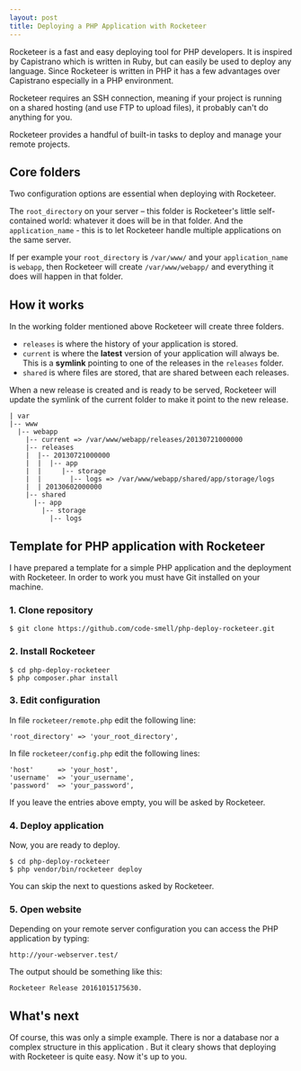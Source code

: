 ```yaml
---
layout: post
title: Deploying a PHP Application with Rocketeer
---
```


Rocketeer is a fast and easy deploying tool for PHP developers. It is inspired by Capistrano which is written in Ruby, but can easily be used to deploy any language. Since Rocketeer is written in PHP it has a few advantages over Capistrano especially in a PHP environment.

Rocketeer requires an SSH connection, meaning if your project is running on a shared hosting (and use FTP to upload files), it probably can't do anything for you.

Rocketeer provides a handful of built-in tasks to deploy and manage your remote projects.

## Core folders

Two configuration options are essential when deploying with Rocketeer.

The `root_directory` on your server – this folder is Rocketeer's little self-contained world: whatever it does will be in that folder. 
And the `application_name` - this is to let Rocketeer handle multiple applications on the same server.

If per example your `root_directory` is `/var/www/` and your `application_name` is `webapp`, then Rocketeer will create `/var/www/webapp/` and everything it does will happen in that folder.

## How it works

In the working folder mentioned above Rocketeer will create three folders.

- `releases` is where the history of your application is stored. 
- `current` is where the **latest** version of your application will always be. This is a **symlink** pointing to one of the releases in the `releases` folder.
- `shared` is where files are stored, that are shared between each releases. 

When a new release is created and is ready to be served, Rocketeer will update the symlink of the current folder to make it point to the new release.

	| var
	|-- www
	  |-- webapp
	    |-- current => /var/www/webapp/releases/20130721000000
	    |-- releases
	    |  |-- 20130721000000
	    |  |  |-- app
	    |  |     |-- storage
	    |  |       |-- logs => /var/www/webapp/shared/app/storage/logs
	    |  | 20130602000000
	    |-- shared
	      |-- app
	        |-- storage
	          |-- logs

## Template for PHP application with Rocketeer

I have prepared a template for a simple PHP application and the deployment with Rocketeer. 
In order to work you must have Git installed on your machine.

### 1. Clone repository 

    $ git clone https://github.com/code-smell/php-deploy-rocketeer.git
        
### 2. Install Rocketeer
        
    $ cd php-deploy-rocketeer
    $ php composer.phar install            
    
### 3. Edit configuration

In file `rocketeer/remote.php` edit the following line:
    
    'root_directory' => 'your_root_directory',

In file `rocketeer/config.php` edit the following lines:

    'host'      => 'your_host',
    'username'  => 'your_username',
    'password'  => 'your_password',
    
If you leave the entries above empty, you will be asked by Rocketeer.     
    
    
### 4. Deploy application
    
Now, you are ready to deploy. 
    
    $ cd php-deploy-rocketeer
    $ php vendor/bin/rocketeer deploy
    
You can skip the next to questions asked by Rocketeer.
    
### 5. Open website

Depending on your remote server configuration you can access the PHP application by
typing: 

    http://your-webserver.test/

The output should be something like this:

    Rocketeer Release 20161015175630.
    

## What's next

Of course, this was only a simple example. There is nor a database nor a complex structure in this
application . But it cleary shows that deploying with Rocketeer is quite easy. Now it's up to you.
